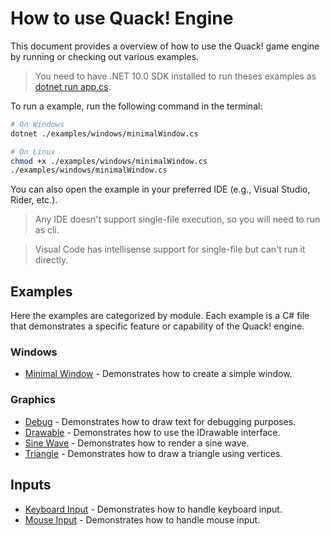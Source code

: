 # How to use Quack! Engine

This document provides a overview of how to use the Quack! game engine by running or checking out various examples.
> You need to have .NET 10.0 SDK installed to run theses examples as [dotnet run app.cs].

To run a example, run the following command in the terminal:

```bash
# On Windows
dotnet ./examples/windows/minimalWindow.cs

# On Linux
chmod +x ./examples/windows/minimalWindow.cs
./examples/windows/minimalWindow.cs
```

You can also open the example in your preferred IDE (e.g., Visual Studio, Rider, etc.).
> Any IDE doesn't support single-file execution, so you will need to run as cli.

> Visual Code has intellisense support for single-file but can't run it directly.

## Examples

Here the examples are categorized by module. Each example is a C# file that demonstrates a specific feature or capability of the Quack! engine.

### Windows

- [Minimal Window](./windows/minimalWindow.cs) - Demonstrates how to create a simple window.

### Graphics

- [Debug](./graphics/debug.cs) - Demonstrates how to draw text for debugging purposes.
- [Drawable](./graphics/drawable.cs) - Demonstrates how to use the IDrawable interface.
- [Sine Wave](./graphics/sinewave.cs) - Demonstrates how to render a sine wave.
- [Triangle](./graphics/triangle.cs) - Demonstrates how to draw a triangle using vertices.

## Inputs

- [Keyboard Input](./inputs/keyboard.cs) - Demonstrates how to handle keyboard input.
- [Mouse Input](./inputs/mouse.cs) - Demonstrates how to handle mouse input.

[dotnet run app.cs]: https://devblogs.microsoft.com/dotnet/announcing-dotnet-run-app/
